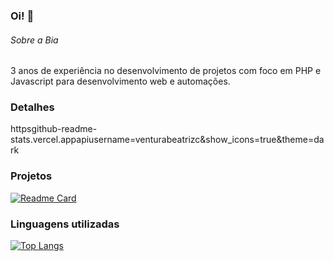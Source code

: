 <!--
**venturabeatrizc/venturabeatrizc** is a ✨ _special_ ✨ repository because its `README.md` (this file) appears on your GitHub profile.

Here are some ideas to get you started:

- 🔭 I’m currently working on ...
- 🌱 I’m currently learning ...
- 👯 I’m looking to collaborate on ...
- 🤔 I’m looking for help with ...
- 💬 Ask me about ...
- 📫 How to reach me: ...
- 😄 Pronouns: ...
- ⚡ Fun fact: ...
-->

### Oi! 👋


###### Sobre a Bia

3 anos de experiência no desenvolvimento de projetos com foco em PHP e Javascript para desenvolvimento web e automações.

### Detalhes

httpsgithub-readme-stats.vercel.appapiusername=venturabeatrizc&show_icons=true&theme=dark

### Projetos

[![Readme Card](httpsgithub-readme-stats.vercel.appapipinusername=venturabeatriz&repo=variavel&theme=dark)](httpsgithub.comanuraghazragithub-readme-stats)

### Linguagens utilizadas

[![Top Langs](httpsgithub-readme-stats.vercel.appapitop-langsusername=venturabeatriz&layout=compact)](httpsgithub.comanuraghazragithub-readme-stats)
